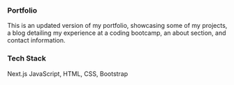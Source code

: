 ### Portfolio

This is an updated version of my portfolio, showcasing some of my projects, a blog detailing my experience at a coding bootcamp, an about section, and contact information.

### Tech Stack

Next.js
JavaScript, 
HTML, 
CSS, 
Bootstrap
